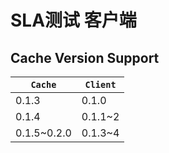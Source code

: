 # SLA测试 客户端

## Cache Version Support
| `Cache` | `Client` |
| ------ | ------ |
| 0.1.3 | 0.1.0 |
| 0.1.4 | 0.1.1~2 |
| 0.1.5~0.2.0 | 0.1.3~4 |
